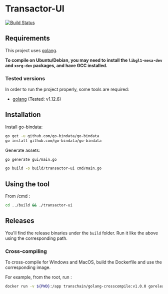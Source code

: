 # Transactor-UI

[![Build Status](https://travis-ci.org/katena-chain/transactor-ui.svg?branch=master)](https://travis-ci.org/katena-chain/transactor-ui)

## Requirements

This project uses [golang](https://golang.org/).

**To compile on Ubuntu/Debian, you may need to install the ```libgl1-mesa-dev``` and ```xorg-dev``` packages, and have GCC installed.**

### Tested versions

In order to run the project properly, some tools are required:

- [golang](https://golang.org/) (Tested: v1.12.6)

## Installation

Install go-bindata:

```bash
go get -u github.com/go-bindata/go-bindata
go install github.com/go-bindata/go-bindata
```

Generate assets:

```bash
go generate gui/main.go
```


```bash
go build -o build/transactor-ui cmd/main.go
```

## Using the tool

From /cmd :
```bash
cd ../build && ./transactor-ui
```

## Releases

You'll find the release binaries under the ``build`` folder. Run it like the above using the corresponding path.

### Cross-compiling

To cross-compile for Windows and MacOS, build the Dockerfile and use the corresponding image.

For example, from the root, run : 
```bash
docker run -v ${PWD}:/app transchain/golang-crosscompile:v1.0.0 goreleaser --rm-dist --skip-publish --snapshot
```
